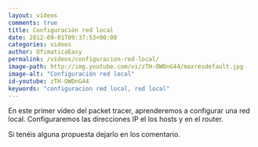 ```yaml
---
layout: videos
comments: true
title: Configuración red local
date: 2012-09-01T09:37:53+00:00
categories: videos
author: OfimaticaEasy
permalink: /videos/configuracion-red-local/
image-path: http://img.youtube.com/vi/zTH-OWDnG44/maxresdefault.jpg
image-alt: "Configuración red local"
id-youtube: zTH-OWDnG44
keywords: "configuracion red local, red local"
---
```

En este primer video del packet tracer, aprenderemos a configurar una red local. 
Configuraremos las direcciones IP el los hosts y en el router.

Si tenéis alguna propuesta dejarlo en los comentario.